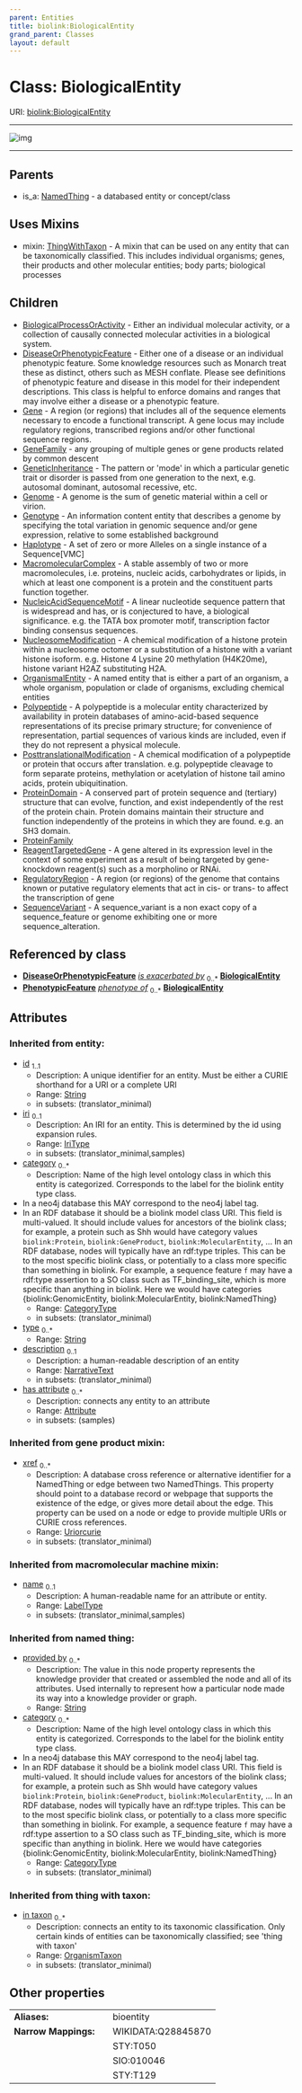 ```yaml
---
parent: Entities
title: biolink:BiologicalEntity
grand_parent: Classes
layout: default
---
```


# Class: BiologicalEntity




URI: [biolink:BiologicalEntity](https://w3id.org/biolink/BiologicalEntity)


---

![img](https://yuml.me/diagram/nofunky;dir:TB/class/[ThingWithTaxon],[SequenceVariant],[RegulatoryRegion],[ReagentTargetedGene],[ProteinFamily],[ProteinDomain],[PosttranslationalModification],[Polypeptide],[PhenotypicFeature],[OrganismalEntity],[OrganismTaxon],[NucleosomeModification],[NucleicAcidSequenceMotif],[NamedThing],[MacromolecularComplex],[Haplotype],[Genotype],[Genome],[GeneticInheritance],[GeneFamily],[Gene],[DiseaseOrPhenotypicFeature],[BiologicalProcessOrActivity],[BiologicalEntity%7Cprovided_by(i):string%20%2A;xref(i):uriorcurie%20%2A;category(i):category_type%20%2B;id(i):string;iri(i):iri_type%20%3F;type(i):string%20%2A;name(i):label_type%20%3F;description(i):narrative_text%20%3F]uses%20-.-%3E[ThingWithTaxon],[BiologicalEntity]%5E-[SequenceVariant],[BiologicalEntity]%5E-[RegulatoryRegion],[BiologicalEntity]%5E-[ReagentTargetedGene],[BiologicalEntity]%5E-[ProteinFamily],[BiologicalEntity]%5E-[ProteinDomain],[BiologicalEntity]%5E-[PosttranslationalModification],[BiologicalEntity]%5E-[Polypeptide],[BiologicalEntity]%5E-[OrganismalEntity],[BiologicalEntity]%5E-[NucleosomeModification],[BiologicalEntity]%5E-[NucleicAcidSequenceMotif],[BiologicalEntity]%5E-[MacromolecularComplex],[BiologicalEntity]%5E-[Haplotype],[BiologicalEntity]%5E-[Genotype],[BiologicalEntity]%5E-[Genome],[BiologicalEntity]%5E-[GeneticInheritance],[BiologicalEntity]%5E-[GeneFamily],[BiologicalEntity]%5E-[Gene],[BiologicalEntity]%5E-[DiseaseOrPhenotypicFeature],[BiologicalEntity]%5E-[BiologicalProcessOrActivity],[NamedThing]%5E-[BiologicalEntity],[Attribute])

---


## Parents

 *  is_a: [NamedThing](NamedThing.md) - a databased entity or concept/class

## Uses Mixins

 *  mixin: [ThingWithTaxon](ThingWithTaxon.md) - A mixin that can be used on any entity that can be taxonomically classified. This includes individual organisms; genes, their products and other molecular entities; body parts; biological processes

## Children

 * [BiologicalProcessOrActivity](BiologicalProcessOrActivity.md) - Either an individual molecular activity, or a collection of causally connected molecular activities in a biological system.
 * [DiseaseOrPhenotypicFeature](DiseaseOrPhenotypicFeature.md) - Either one of a disease or an individual phenotypic feature. Some knowledge resources such as Monarch treat these as distinct, others such as MESH conflate.  Please see definitions of phenotypic feature and disease in this model for their independent descriptions.  This class is helpful to enforce domains and ranges   that may involve either a disease or a phenotypic feature.
 * [Gene](Gene.md) - A region (or regions) that includes all of the sequence elements necessary to encode a functional transcript. A gene locus may include regulatory regions, transcribed regions and/or other functional sequence regions.
 * [GeneFamily](GeneFamily.md) - any grouping of multiple genes or gene products related by common descent
 * [GeneticInheritance](GeneticInheritance.md) - The pattern or 'mode' in which a particular genetic trait or disorder is passed from one generation to the next, e.g. autosomal dominant, autosomal recessive, etc.
 * [Genome](Genome.md) - A genome is the sum of genetic material within a cell or virion.
 * [Genotype](Genotype.md) - An information content entity that describes a genome by specifying the total variation in genomic sequence and/or gene expression, relative to some established background
 * [Haplotype](Haplotype.md) - A set of zero or more Alleles on a single instance of a Sequence[VMC]
 * [MacromolecularComplex](MacromolecularComplex.md) - A stable assembly of two or more macromolecules, i.e. proteins, nucleic acids, carbohydrates or lipids, in which at least one component is a protein and the constituent parts function together.
 * [NucleicAcidSequenceMotif](NucleicAcidSequenceMotif.md) - A linear nucleotide sequence pattern that is widespread and has, or is conjectured to have, a biological significance. e.g. the TATA box promoter motif, transcription factor binding consensus sequences.
 * [NucleosomeModification](NucleosomeModification.md) - A chemical modification of a histone protein within a nucleosome octomer or a substitution of a histone with a variant histone isoform. e.g. Histone 4 Lysine 20 methylation (H4K20me), histone variant H2AZ substituting H2A.
 * [OrganismalEntity](OrganismalEntity.md) - A named entity that is either a part of an organism, a whole organism, population or clade of organisms, excluding chemical entities
 * [Polypeptide](Polypeptide.md) - A polypeptide is a molecular entity characterized by availability in protein databases of amino-acid-based sequence representations of its precise primary structure; for convenience of representation, partial sequences of various kinds are included, even if they do not represent a physical molecule.
 * [PosttranslationalModification](PosttranslationalModification.md) - A chemical modification of a polypeptide or protein that occurs after translation.  e.g. polypeptide cleavage to form separate proteins, methylation or acetylation of histone tail amino acids,  protein ubiquitination.
 * [ProteinDomain](ProteinDomain.md) - A conserved part of protein sequence and (tertiary) structure that can evolve, function, and exist independently of the rest of the protein chain. Protein domains maintain their structure and function independently of the proteins in which they are found. e.g. an SH3 domain.
 * [ProteinFamily](ProteinFamily.md)
 * [ReagentTargetedGene](ReagentTargetedGene.md) - A gene altered in its expression level in the context of some experiment as a result of being targeted by gene-knockdown reagent(s) such as a morpholino or RNAi.
 * [RegulatoryRegion](RegulatoryRegion.md) - A region (or regions) of the genome that contains known or putative regulatory elements that act in cis- or trans- to affect the transcription of gene
 * [SequenceVariant](SequenceVariant.md) - A sequence_variant is a non exact copy of a sequence_feature or genome exhibiting one or more sequence_alteration.

## Referenced by class

 *  **[DiseaseOrPhenotypicFeature](DiseaseOrPhenotypicFeature.md)** *[is exacerbated by](is_exacerbated_by.md)*  <sub>0..\*</sub>  **[BiologicalEntity](BiologicalEntity.md)**
 *  **[PhenotypicFeature](PhenotypicFeature.md)** *[phenotype of](phenotype_of.md)*  <sub>0..\*</sub>  **[BiologicalEntity](BiologicalEntity.md)**

## Attributes


### Inherited from entity:

 * [id](id.md)  <sub>1..1</sub>
     * Description: A unique identifier for an entity. Must be either a CURIE shorthand for a URI or a complete URI
     * Range: [String](types/String.md)
     * in subsets: (translator_minimal)
 * [iri](iri.md)  <sub>0..1</sub>
     * Description: An IRI for an entity. This is determined by the id using expansion rules.
     * Range: [IriType](types/IriType.md)
     * in subsets: (translator_minimal,samples)
 * [category](category.md)  <sub>0..\*</sub>
     * Description: Name of the high level ontology class in which this entity is categorized. Corresponds to the label for the biolink entity type class.
 * In a neo4j database this MAY correspond to the neo4j label tag.
 * In an RDF database it should be a biolink model class URI.
This field is multi-valued. It should include values for ancestors of the biolink class; for example, a protein such as Shh would have category values `biolink:Protein`, `biolink:GeneProduct`, `biolink:MolecularEntity`, ...
In an RDF database, nodes will typically have an rdf:type triples. This can be to the most specific biolink class, or potentially to a class more specific than something in biolink. For example, a sequence feature `f` may have a rdf:type assertion to a SO class such as TF_binding_site, which is more specific than anything in biolink. Here we would have categories {biolink:GenomicEntity, biolink:MolecularEntity, biolink:NamedThing}
     * Range: [CategoryType](types/CategoryType.md)
     * in subsets: (translator_minimal)
 * [type](type.md)  <sub>0..\*</sub>
     * Range: [String](types/String.md)
 * [description](description.md)  <sub>0..1</sub>
     * Description: a human-readable description of an entity
     * Range: [NarrativeText](types/NarrativeText.md)
     * in subsets: (translator_minimal)
 * [has attribute](has_attribute.md)  <sub>0..\*</sub>
     * Description: connects any entity to an attribute
     * Range: [Attribute](Attribute.md)
     * in subsets: (samples)

### Inherited from gene product mixin:

 * [xref](xref.md)  <sub>0..\*</sub>
     * Description: A database cross reference or alternative identifier for a NamedThing or edge between two  NamedThings.  This property should point to a database record or webpage that supports the existence of the edge, or  gives more detail about the edge. This property can be used on a node or edge to provide multiple URIs or CURIE cross references.
     * Range: [Uriorcurie](types/Uriorcurie.md)
     * in subsets: (translator_minimal)

### Inherited from macromolecular machine mixin:

 * [name](name.md)  <sub>0..1</sub>
     * Description: A human-readable name for an attribute or entity.
     * Range: [LabelType](types/LabelType.md)
     * in subsets: (translator_minimal,samples)

### Inherited from named thing:

 * [provided by](provided_by.md)  <sub>0..\*</sub>
     * Description: The value in this node property represents the knowledge provider that created or assembled the node and all of its attributes.  Used internally to represent how a particular node made its way into a knowledge provider or graph.
     * Range: [String](types/String.md)
 * [category](category.md)  <sub>0..\*</sub>
     * Description: Name of the high level ontology class in which this entity is categorized. Corresponds to the label for the biolink entity type class.
 * In a neo4j database this MAY correspond to the neo4j label tag.
 * In an RDF database it should be a biolink model class URI.
This field is multi-valued. It should include values for ancestors of the biolink class; for example, a protein such as Shh would have category values `biolink:Protein`, `biolink:GeneProduct`, `biolink:MolecularEntity`, ...
In an RDF database, nodes will typically have an rdf:type triples. This can be to the most specific biolink class, or potentially to a class more specific than something in biolink. For example, a sequence feature `f` may have a rdf:type assertion to a SO class such as TF_binding_site, which is more specific than anything in biolink. Here we would have categories {biolink:GenomicEntity, biolink:MolecularEntity, biolink:NamedThing}
     * Range: [CategoryType](types/CategoryType.md)
     * in subsets: (translator_minimal)

### Inherited from thing with taxon:

 * [in taxon](in_taxon.md)  <sub>0..\*</sub>
     * Description: connects an entity to its taxonomic classification. Only certain kinds of entities can be taxonomically classified; see 'thing with taxon'
     * Range: [OrganismTaxon](OrganismTaxon.md)
     * in subsets: (translator_minimal)

## Other properties

|  |  |  |
| --- | --- | --- |
| **Aliases:** | | bioentity |
| **Narrow Mappings:** | | WIKIDATA:Q28845870 |
|  | | STY:T050 |
|  | | SIO:010046 |
|  | | STY:T129 |

